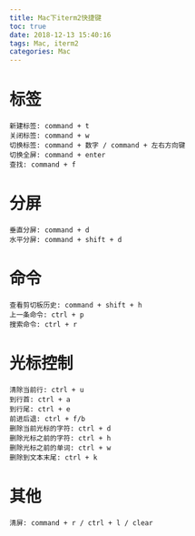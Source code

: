 ```yaml
---
title: Mac下iterm2快捷键
toc: true
date: 2018-12-13 15:40:16
tags: Mac, iterm2
categories: Mac
---
```


# 标签

```
新建标签: command + t
关闭标签: command + w
切换标签: command + 数字 / command + 左右方向键
切换全屏: command + enter
查找: command + f
```

# 分屏

```
垂直分屏: command + d
水平分屏: command + shift + d
```

# 命令

```
查看剪切板历史: command + shift + h
上一条命令: ctrl + p
搜索命令: ctrl + r
```



# 光标控制

```
清除当前行: ctrl + u
到行首: ctrl + a
到行尾: ctrl + e
前进后退: ctrl + f/b
删除当前光标的字符: ctrl + d
删除光标之前的字符: ctrl + h
删除光标之前的单词: ctrl + w
删除到文本末尾: ctrl + k
```

# 其他

```
清屏: command + r / ctrl + l / clear
```



